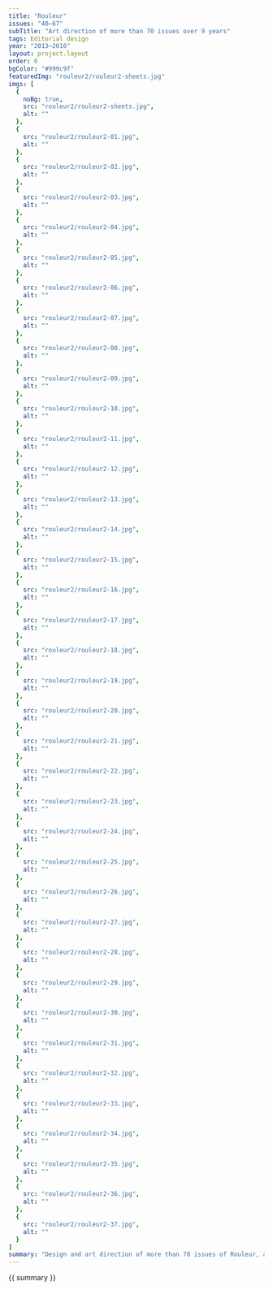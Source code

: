 ```yaml
---
title: "Rouleur"
issues: "40—67"
subTitle: "Art direction of more than 70 issues over 9 years"
tags: Editorial design
year: "2013—2016"
layout: project.layout
order: 0
bgColor: "#999c9f"
featuredImg: "rouleur2/rouleur2-sheets.jpg"
imgs: [
  {
    noBg: true,
    src: "rouleur2/rouleur2-sheets.jpg",
    alt: ""
  },
  {
    src: "rouleur2/rouleur2-01.jpg",
    alt: ""
  },
  {
    src: "rouleur2/rouleur2-02.jpg",
    alt: ""
  },
  {
    src: "rouleur2/rouleur2-03.jpg",
    alt: ""
  },
  {
    src: "rouleur2/rouleur2-04.jpg",
    alt: ""
  },
  {
    src: "rouleur2/rouleur2-05.jpg",
    alt: ""
  },
  {
    src: "rouleur2/rouleur2-06.jpg",
    alt: ""
  },
  {
    src: "rouleur2/rouleur2-07.jpg",
    alt: ""
  },
  {
    src: "rouleur2/rouleur2-08.jpg",
    alt: ""
  },
  {
    src: "rouleur2/rouleur2-09.jpg",
    alt: ""
  },
  {
    src: "rouleur2/rouleur2-10.jpg",
    alt: ""
  },
  {
    src: "rouleur2/rouleur2-11.jpg",
    alt: ""
  },
  {
    src: "rouleur2/rouleur2-12.jpg",
    alt: ""
  },
  {
    src: "rouleur2/rouleur2-13.jpg",
    alt: ""
  },
  {
    src: "rouleur2/rouleur2-14.jpg",
    alt: ""
  },
  {
    src: "rouleur2/rouleur2-15.jpg",
    alt: ""
  },
  {
    src: "rouleur2/rouleur2-16.jpg",
    alt: ""
  },
  {
    src: "rouleur2/rouleur2-17.jpg",
    alt: ""
  },
  {
    src: "rouleur2/rouleur2-18.jpg",
    alt: ""
  },
  {
    src: "rouleur2/rouleur2-19.jpg",
    alt: ""
  },
  {
    src: "rouleur2/rouleur2-20.jpg",
    alt: ""
  },
  {
    src: "rouleur2/rouleur2-21.jpg",
    alt: ""
  },
  {
    src: "rouleur2/rouleur2-22.jpg",
    alt: ""
  },
  {
    src: "rouleur2/rouleur2-23.jpg",
    alt: ""
  },
  {
    src: "rouleur2/rouleur2-24.jpg",
    alt: ""
  },
  {
    src: "rouleur2/rouleur2-25.jpg",
    alt: ""
  },
  {
    src: "rouleur2/rouleur2-26.jpg",
    alt: ""
  },
  {
    src: "rouleur2/rouleur2-27.jpg",
    alt: ""
  },
  {
    src: "rouleur2/rouleur2-28.jpg",
    alt: ""
  },
  {
    src: "rouleur2/rouleur2-29.jpg",
    alt: ""
  },
  {
    src: "rouleur2/rouleur2-30.jpg",
    alt: ""
  },
  {
    src: "rouleur2/rouleur2-31.jpg",
    alt: ""
  },
  {
    src: "rouleur2/rouleur2-32.jpg",
    alt: ""
  },
  {
    src: "rouleur2/rouleur2-33.jpg",
    alt: ""
  },
  {
    src: "rouleur2/rouleur2-34.jpg",
    alt: ""
  },
  {
    src: "rouleur2/rouleur2-35.jpg",
    alt: ""
  },
  {
    src: "rouleur2/rouleur2-36.jpg",
    alt: ""
  },
  {
    src: "rouleur2/rouleur2-37.jpg",
    alt: ""
  }
]
summary: "Design and art direction of more than 70 issues of Rouleur, a premium cycling magazine, over the course of 9 years. During this time, I was responsible for two complete redesigns as well as work on the original iteration"
---
```


{{ summary }}
